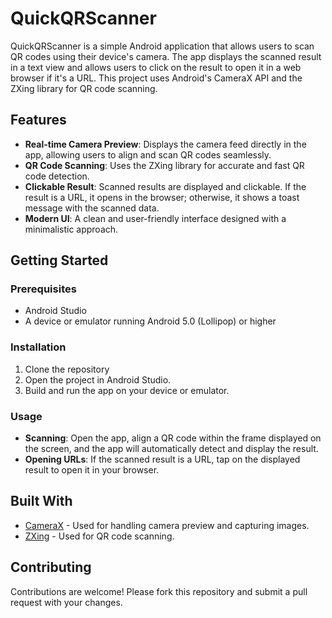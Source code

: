 # QuickQRScanner

QuickQRScanner is a simple Android application that allows users to scan QR codes using their device's camera. The app displays the scanned result in a text view and allows users to click on the result to open it in a web browser if it's a URL. This project uses Android's CameraX API and the ZXing library for QR code scanning.

## Features

- **Real-time Camera Preview**: Displays the camera feed directly in the app, allowing users to align and scan QR codes seamlessly.
- **QR Code Scanning**: Uses the ZXing library for accurate and fast QR code detection.
- **Clickable Result**: Scanned results are displayed and clickable. If the result is a URL, it opens in the browser; otherwise, it shows a toast message with the scanned data.
- **Modern UI**: A clean and user-friendly interface designed with a minimalistic approach.


## Getting Started

### Prerequisites

- Android Studio
- A device or emulator running Android 5.0 (Lollipop) or higher

### Installation

1. Clone the repository
2. Open the project in Android Studio.
3. Build and run the app on your device or emulator.

### Usage

- **Scanning**: Open the app, align a QR code within the frame displayed on the screen, and the app will automatically detect and display the result.
- **Opening URLs**: If the scanned result is a URL, tap on the displayed result to open it in your browser.

## Built With

- [CameraX](https://developer.android.com/training/camerax) - Used for handling camera preview and capturing images.
- [ZXing](https://github.com/zxing/zxing) - Used for QR code scanning.

## Contributing

Contributions are welcome! Please fork this repository and submit a pull request with your changes.


